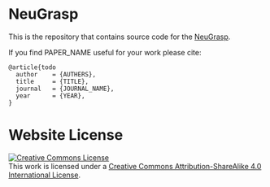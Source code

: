 # NeuGrasp

This is the repository that contains source code for the [NeuGrasp](https://fanqyu.github.io/NeuGrasp).

If you find PAPER_NAME useful for your work please cite:
```
@article{todo
  author    = {AUTHERS},
  title     = {TITLE},
  journal   = {JOURNAL_NAME},
  year      = {YEAR},
}
```

# Website License
<a rel="license" href="http://creativecommons.org/licenses/by-sa/4.0/"><img alt="Creative Commons License" style="border-width:0" src="https://i.creativecommons.org/l/by-sa/4.0/88x31.png" /></a><br />This work is licensed under a <a rel="license" href="http://creativecommons.org/licenses/by-sa/4.0/">Creative Commons Attribution-ShareAlike 4.0 International License</a>.
